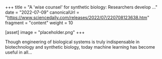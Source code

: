 +++
title = "A 'wise counsel' for synthetic biology: Researchers develop ..."
date = "2022-07-09"
canonicalUrl = "https://www.sciencedaily.com/releases/2022/07/220708123638.htm"
fragment = "content"
weight = 10

[asset]
    image = "placeholder.png"
+++

Though engineering of biological systems is truly indispensable in 
biotechnology and synthetic biology, today machine learning has become 
useful in all...
